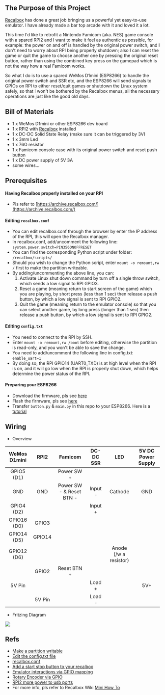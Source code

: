 ## The Purpose of this Project
[Recalbox](https://www.recalbox.com/) has done a great job bringing us a powerful yet easy-to-use emulator.  I have already made a bar top arcade
 with it and loved it a lot.
 
This time I'd like to retrofit a Nintendo Famicom (aka. NES) game console with a spared RPI2 and I want to make it
feel as authentic as possible, for example: the power on and off is handled by the original power switch,
and I don't need to worry about RPI being properly shutdown; also I can reset the game or quit the game to 
choose another one by pressing the original reset button, rather than using the combined key press on the gamepad
which is not the way how a real Famicom works.

So what I do is to use a spared WeMos D1mini (ESP8266) to handle the original power switch and SSR etc, and the ESP8266
will send signals to GPIOs on RPI to either reset/quit games or shutdown the Linux system safely, so that I won't
be bothered by the Recalbox menus, all the necessary operations are just like the good old days.


## Bill of Materials
* 1 x WeMos D1mini or other ESP8266 dev board
* 1 x RPI2 with [Recalbox](https://www.recalbox.com/) installed
* 1 x DC-DC Solid State Relay (make sure it can be triggered by 3V)
* 1 x 3mm Led
* 1 x 76Ω resistor
* 1 x Famicom console case with its original power switch and reset push button
* 1 x DC power supply of 5V 3A
* some wires...

## Prerequisites
#### Having Recalbox properly installed on your RPI
* Pls refer to [https://archive.recalbox.com/](https://archive.recalbox.com/)

#### Editing ```recalbox.conf```
* You can edit recalbox.conf through the browser by enter the IP address of the RPI,
 this will open the Recalbox manager.
* In recalbox.conf, add/uncomment the following line:
```system.power.switch=PIN356ONOFFRESET```
* You can find the corresponding Python script under folder:
```/recalbox/scripts/```
* Should you wish to change the Python script, enter ```mount -o remount,rw /``` first to make the partition writeable.
* By adding/uncommenting the above line, you can:
    1. Activate Linux shut down command by turn off a single throw switch, 
    which sends a low signal to RPI GPIO3.
    2. Reset a game (meaning return to start screen of the game) which you are playing,
    by short press (less than 1 sec) then release a push button, by which a low signal is sent to RPI GPIO2.
    3. Quit the game (meaning return to the emulator console) so that you can select another game,
    by long press (longer than 1 sec) then release a push button, by which a low signal is sent to RPI GPIO2.

#### Editing ```config.txt```
* You need to connect to the RPI by SSH.
* Enter ```mount -o remount,rw /boot``` before editing, otherwise the partition is read-only, and you won't be
able to save the change.
* You need to add/uncomment the following line in config.txt:
```enable_uart=1```
* By doing so, the RPI GPIO14 (UART0_TXD) is at high level when the RPI is on, and it will go low when the RPI is
properly shut down, which helps determine the power status of the RPI.

#### Preparing your ESP8266
* Download the firmware, pls see [here](http://micropython.org/download#esp8266)
* Flash the firmware, pls see [here](http://docs.micropython.org/en/latest/esp8266/esp8266/tutorial/intro.html#deploying-the-firmware)
* Transfer ```button.py``` & ```main.py``` in this repo to your ESP8266.  Here is a [tutorial](https://techtutorialsx.com/2017/06/04/esp32-esp8266-micropython-uploading-files-to-the-file-system/)


## Wiring
* Overview

| WeMos D1mini | RPI2 | Famicom | DC-DC SSR | LED | 5V DC Power Supply |
| :----------------: |:------:| :-----------------------: | :--------: | :--------------------:| :-----: |
| GPIO5 (D1)         |        |     Power SW +            |            |                       |         |
| GND                |   GND  | Power SW - & Reset BTN -  |  Input -   |   Cathode             |   GND   |
| GPIO4 (D2)         |        |                           |  Input +   |                       |         |
| GPIO16 (D0)        |  GPIO3 |                           |            |                       |         |
| GPIO14 (D5)        | GPIO14 |                           |            |                       |         |
| GPIO12 (D6)        |        |                           |            | Anode (/w a resistor) |         |
|                    |  GPIO2 |      Reset BTN +          |            |                       |         |
|  5V Pin            |        |                           |  Load +    |                       |   5V+   |   
|                    | 5V Pin |                           |  Load -    |                       |         |

* Fritzing Diagram

![](./pic/wiring.png)

## Refs
* [Make a partition writable](https://github.com/recalbox/recalbox-os/wiki/Make-a-partition-writable-%28EN%29)
* [Edit the config.txt file](https://github.com/recalbox/recalbox-os/wiki/Edit-the-config.txt-file-%28EN%29)
* [recalbox.conf](https://github.com/recalbox/recalbox-os/wiki/recalbox.conf-%28EN%29)
* [Add a start stop button to your recalbox](https://github.com/recalbox/recalbox-os/wiki/Add-a-start-stop-button-to-your-recalbox-%28EN%29)
* [Emulator interactions via GPIO mapping](https://github.com/recalbox/recalbox-os/wiki/Emulator-interactions-via-GPIO-mapping-%28EN%29)
* [Rotary Encoder via GPIO](https://github.com/recalbox/recalbox-os/wiki/Rotary-Encoder-via-GPIO-%28EN%29)
* [RPI2 more power to usb ports](https://github.com/recalbox/recalbox-os/wiki/RPI2-more-power-to-usb-ports-%28EN%29)
* For more info, pls refer to Recalbox Wiki [Mini How To](https://github.com/recalbox/recalbox-os/wiki/Mini-How-To-%28EN%29)

